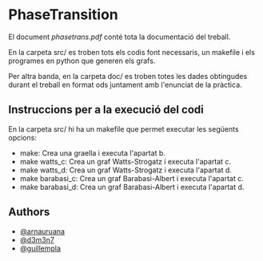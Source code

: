 # PhaseTransition

El document *phasetrans.pdf* conté tota la documentació del treball.

En la carpeta src/ es troben tots els codis font necessaris, un makefile i els
programes en python que generen els grafs.

Per altra banda, en la carpeta doc/ es troben totes les dades obtingudes durant el treball en
format ods juntament amb l'enunciat de la pràctica.

## Instruccions per a la execució del codi

En la carpeta src/ hi ha un makefile que permet executar les següents opcions:

* make: Crea una graella i executa l'apartat b.
* make watts_c: Crea un graf Watts-Strogatz i executa l'apartat c.
* make watts_d: Crea un graf Watts-Strogatz i executa l'apartat d.
* make barabasi_c: Crea un graf Barabasi-Albert i executa l'apartat c.
* make barabasi_d: Crea un graf Barabasi-Albert i executa l'apartat d.

## Authors

- [@arnauruana](https://github.com/arnauruana)
- [@d3m3n7](https://github.com/d3m3n7)
- [@guillempla](https://github.com/guillempla)
